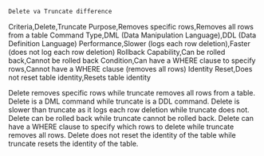 
```markdown
Delete va Truncate difference
```
Criteria,Delete,Truncate
Purpose,Removes specific rows,Removes all rows from a table
Command Type,DML (Data Manipulation Language),DDL (Data Definition Language)
Performance,Slower (logs each row deletion),Faster (does not log each row deletion)
Rollback Capability,Can be rolled back,Cannot be rolled back
Condition,Can have a WHERE clause to specify rows,Cannot have a WHERE clause (removes all rows)
Identity Reset,Does not reset table identity,Resets table identity

Delete removes specific rows while truncate removes all rows from a table.
Delete is a DML command while truncate is a DDL command.
Delete is slower than truncate as it logs each row deletion while truncate does not.
Delete can be rolled back while truncate cannot be rolled back.
Delete can have a WHERE clause to specify which rows to delete while truncate removes all rows.
Delete does not reset the identity of the table while truncate resets the identity of the table.